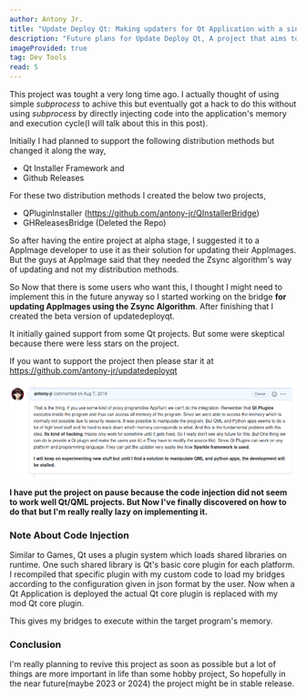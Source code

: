 ```yaml
---
author: Antony Jr.
title: "Update Deploy Qt: Making updaters for Qt Application with a single command"
description: "Future plans for Update Deploy Qt, A project that aims to make updater for Qt Application with less code as possible, ideally with a single command"
imageProvided: true
tag: Dev Tools
read: 5
---
```


This project was tought a very long time ago. I actually thought of using simple *subprocess* to achive this but eventually got a hack to 
do this without using *subprocess* by directly injecting code into the application's memory and execution cycle(I will talk about this in 
this post).

Initially I had planned to support the following distribution methods but changed it along the way,

   * Qt Installer Framework and
   * Github Releases


For these two distribution methods I created the below two projects,
   
   * QPluginInstaller (https://github.com/antony-jr/QInstallerBridge)
   * GHReleasesBridge (Deleted the Repo)

So after having the entire project at alpha stage, I suggested it to a AppImage developer to use it as their solution for
updating their AppImages. But the guys at AppImage said that they needed the Zsync algorithm's way of updating and not my
distribution methods. 

So Now that there is some users who want this, I thought I might need to implement this in the future anyway so I started working 
on the bridge **for updating AppImages using the Zsync Algorithm**. After finishing that I created the beta version of 
updatedeployqt. 

It initially gained support from some Qt projects. But some were skeptical because there were less stars on the project.

If you want to support the project then please star it at https://github.com/antony-jr/updatedeployqt


![issue](/updatedeployqtissue.png)

**I have put the project on pause because the code injection did not seem to work well Qt/QML projects. But Now I've finally discovered
on how to do that but I'm really really lazy on implementing it.**

### Note About Code Injection

Similar to Games, Qt uses a plugin system which loads shared libraries on runtime. One such shared library is Qt's basic core plugin for
each platform. I recompiled that specific plugin with my custom code to load my bridges according to the configuration given in json
format by the user. Now when a Qt Application is deployed the actual Qt core plugin is replaced with my mod Qt core plugin.

This gives my bridges to execute within the target program's memory.

### Conclusion

I'm really planning to revive this project as soon as possible but a lot of things are more important in life than some hobby 
project, So hopefully in the near future(maybe 2023 or 2024) the project might be in stable release. 
